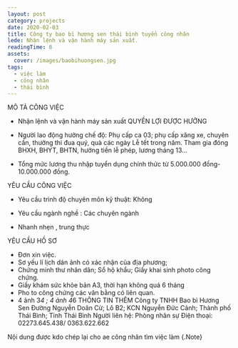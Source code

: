 ```yaml
---
layout: post
category: projects
date: 2020-02-03
title: Công ty bao bì hương sen thái bình tuyển công nhân
lede: Nhận lệnh và vận hành máy sản xuất.
readingTime: 8
assets:
  cover: /images/baobihuongsen.jpg
tags:
  - việc làm
  - công nhân
  - thái bình
---
```


MÔ TẢ CÔNG VIỆC
- Nhận lệnh và vận hành máy sản xuất
QUYỀN LỢI ĐƯỢC HƯỞNG

- Người lao động hưởng chế độ: Phụ cấp ca 03; phụ cấp xăng xe, chuyên cần, thưởng thi đua quý, quà các ngày Lễ tết trong năm. Tham gia đóng BHXH, BHYT, BHTN, hưởng tiền lễ phép, lương tháng 13…
- Tổng mức lương thu nhập tuyển dụng chính thức từ 5.000.000 đồng- 10.000.000 đồng.



YÊU CẦU CÔNG VIỆC

- Yêu cầu trình độ chuyên môn kỹ thuật:  Không
- Yêu cầu ngành nghề : Các chuyên ngành

- Nhanh nhẹn , trung thực

YÊU CẦU HỒ SƠ

- Đơn xin việc.
- Sơ yếu lí lịch dán ảnh có xác nhận của địa phương;
- Chứng minh thư nhân dân; Sổ hộ khẩu; Giấy khai sinh photo công chứng.
- Giấy khám sức khỏe bản A3, thời hạn không quá 6 tháng
- Pho to công chứng các văn bằng có liên quan.
- 4 ảnh 3*4 ; 4 ảnh 4*6
THÔNG TIN THÊM
Công ty TNHH Bao bì Hương Sen
Đường Nguyễn Doãn Cừ; Lô B2; KCN Nguyễn Đức Cảnh; Thành phố Thái Bình; Tỉnh Thái Bình
Người liên hệ: Phòng nhân sự
Điện thoại: 02273.645.438/ 0363.622.662

<!-- @[MarkdownNote](note="These projects are not publicly available. Completed in collaboration with Grant Foster, Jason Armstrong, Jonathan Palasty, Cynthia Sánchez García and Antonio de Perio while working for Ward6.") -->

Nội dung được kdo chép lại cho ae công nhân tìm việc làm {.Note}

<script>
import Media from "../../src/components/Media";
import MediaVideo from "../../src/components/MediaVideo";
import PostButton from "../../src/components/PostButton";
export default {
  components: {
    Media,
    MediaVideo,
    PostButton,
  }
}
</script>
